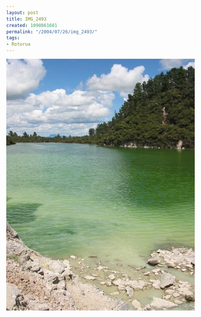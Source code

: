 ```yaml
---
layout: post
title: IMG_2493
created: 1090861681
permalink: "/2004/07/26/img_2493/"
tags:
- Rotorua
---
```


<img src="/image/images/img_2493-835.jpg"/>


